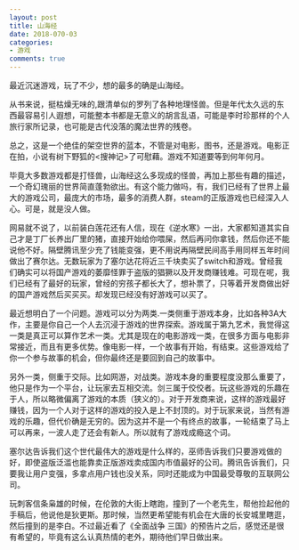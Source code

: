 ```yaml
---
layout: post
title: 山海经
date: 2018-070-03
categories:
- 游戏
comments: true
---
```



最近沉迷游戏，玩了不少，想的最多的确是山海经。

从书来说，挺枯燥无味的,跟清单似的罗列了各种地理怪兽。但是年代太久远的东西最容易引人遐想，可能整本书都是无意义的胡言乱语，可能是李时珍那样的个人旅行家所记录，也可能是古代没落的魔法世界的残卷。

总之，这是一个绝佳的架空世界的蓝本，不管是对电影，图书，还是游戏。电影正在拍，小说有树下野狐的<搜神记>了可慰藉。游戏不知道要等到何年何月。

毕竟大多数游戏都是打怪兽，山海经这么多现成的怪兽，再加上那些有趣的描述，一个奇幻瑰丽的世界简直蓬勃欲出。有这个能力做吗，有，我们已经有了世界上最大的游戏公司，最庞大的市场，最多的消费人群，steam的正版游戏也已经深入人心。可是，就是没人做。


网易就不说了，以前装白莲花还有人信，现在《逆水寒》一出，大家都知道其实自己才是丁厂长养出厂里的猪，直接开始给你喂屎，然后再问你拿钱，然后你还不能说他不好。隔壁腾讯至少充了钱能变强，更不用说再隔壁民间高手用同样五年时间做出了赛尔达。无数玩家为了塞尔达花将近三千块卖买了switch和游戏。曾经我们确实可以将国产游戏的萎靡怪罪于盗版的猖獗以及开发商赚钱难。可现在呢，我们已经有了最好的玩家，曾经的穷孩子都长大了，想补票了，只等着开发商做出好的国产游戏然后买买买。却发现已经没有好游戏可以买了。

最近想明白了一个问题。游戏可以分为两类.一类侧重于游戏本身，比如各种3A大作，主要是你自己一个人去沉浸于游戏的世界探索。游戏属于第九艺术，我觉得这一类是真正可以算作艺术一类。尤其是现在的电影游戏一类，在很多方面与电影非常接近，而且有更多优势。像电影一样，一个故事有开始，有结束。这些游戏给了你一个参与故事的机会，但你最终还是要回到自己的故事中。

另外一类，侧重于交际。比如网游，对战类。游戏本身的重要程度没那么重要了，他只是作为一个平台，让玩家去互相交流。剑三属于佼佼者。玩这些游戏的乐趣在于人，所以略微偏离了游戏的本质（狭义的）。对于开发商来说，这样的游戏最好赚钱，因为一个人对于这样的游戏的投入是上不封顶的。对于玩家来说，当然有游戏的乐趣，但代价确是无穷的。因为这并不是一个有终点的故事，一轮结束了马上可以再来，一波人走了还会有新人。所以就有了游戏成瘾这个词。

塞尔达告诉我们这个世代最伟大的游戏是什么样的，巫师告诉我们只要游戏做的好，即使盗版泛滥也能靠卖正版游戏卖成国内市值最好的公司。腾讯告诉我们，只要我让用户变强，多拿点用户钱也没关系，同时还能成为中国最受尊敬的互联网公司。

玩刺客信条枭雄的时候，在伦敦的大街上瞎跑，撞到了一个老先生，帮他捡起他的手稿后，他说他是狄更斯。那时候，当然更希望能有机会在大唐的长安城里瞎逛，然后撞到的是李白。不过最近看了《全面战争 三国》的预告片之后，感觉还是很有希望的，毕竟有这么认真热情的老外，期待他们早日做出来。



